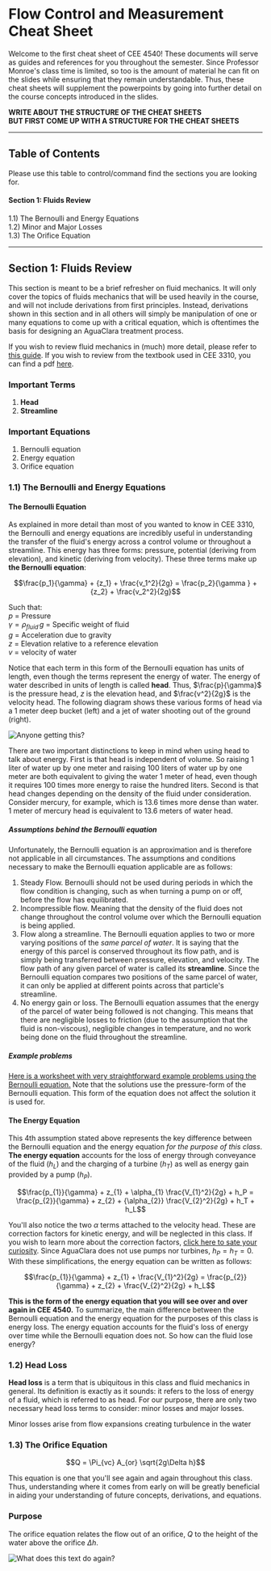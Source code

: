 # Flow Control and Measurement Cheat Sheet
Welcome to the first cheat sheet of CEE 4540! These documents will serve as guides and references for you throughout the semester. Since Professor Monroe's class time is limited, so too is the amount of material he can fit on the slides while ensuring that they remain understandable. Thus, these cheat sheets will supplement the powerpoints by going into further detail on the course concepts introduced in the slides.

**WRITE ABOUT THE STRUCTURE OF THE CHEAT SHEETS**   
**BUT FIRST COME UP WITH A STRUCTURE FOR THE CHEAT SHEETS**

---

## Table of Contents
Please use this table to control/command find the sections you are looking for.

#### Section 1: Fluids Review
1.1) The Bernoulli and Energy Equations   
1.2) Minor and Major Losses  
1.3) The Orifice Equation

---

## Section 1: Fluids Review
This section is meant to be a brief refresher on fluid mechanics. It will only cover the topics of fluids mechanics that will be used heavily in the course, and will not include derivations from first principles. Instead, derivations shown in this section and in all others will simply be manipulation of one or many equations to come up with a critical equation, which is oftentimes the basis for designing an AguaClara treatment process.

If you wish to review fluid mechanics in (much) more detail, please refer to [this guide](https://confluence.cornell.edu/display/cee4540/Fluids+Review+Guide "CEE 4540 Fluids Review"). If you wish to review from the textbook used in  CEE 3310, you can find a pdf [here](https://hellcareers.files.wordpress.com/2016/01/fluid-mechanics-seventh-edition-by-frank-m-white.pdf "CEE 3310 textbook").

### Important Terms
1. **Head**
2. **Streamline**

### Important Equations
1. Bernoulli equation
2. Energy equation
3. Orifice equation

### 1.1) The Bernoulli and Energy Equations
#### The Bernoulli Equation
As explained in more detail than most of you wanted to know in CEE 3310, the Bernoulli and energy equations are incredibly useful in understanding the transfer of the fluid's energy across a control volume or throughout a streamline. This energy has three forms: pressure, potential (deriving from elevation), and kinetic (deriving from velocity). These three terms make up **the Bernoulli equation**:

$$\frac{p_1}{\gamma} + {z_1} + \frac{v_1^2}{2g} = \frac{p_2}{\gamma } + {z_2} + \frac{v_2^2}{2g}$$

Such that:  
$p$ = Pressure  
$\gamma = \rho_{fluid} \, g$ = Specific weight of fluid  
$g$ = Acceleration due to gravity  
$z$ = Elevation relative to a reference elevation  
$v$ = velocity of water

Notice that each term in this form of the Bernoulli equation has units of length, even though the terms represent the energy of water. The energy of water described in units of length is called **head**. Thus, $\frac{p}{\gamma}$ is the pressure head, $z$ is the elevation head, and $\frac{v^2}{2g}$ is the velocity head. The following diagram shows these various forms of head via a 1 meter deep bucket (left) and a jet of water shooting out of the ground (right).

![Anyone getting this?](https://github.com/AguaClara/CEE4540_DC/blob/Flow_Control_and_Measurement/AguaClara%20Water%20Treatment%20Plant%20Design/Cheat%20Sheets/Images/Different%20forms%20of%20head.jpg)

There are two important distinctions to keep in mind when using head to talk about energy. First is that head is independent of volume. So raising 1 liter of water up by one meter and raising 100 liters of water up by one meter are both equivalent to giving the water 1 meter of head, even though it requires 100 times more energy to raise the hundred liters. Second is that head changes depending on the density of the fluid under consideration. Consider mercury, for example, which is 13.6 times more dense than water. 1 meter of mercury head is equivalent to 13.6 meters of water head.

##### Assumptions behind the Bernoulli equation
Unfortunately, the Bernoulli equation is an approximation and is therefore not applicable in all circumstances. The assumptions and conditions necessary to make the Bernoulli equation applicable are as follows:

1. Steady Flow. Bernoulli should not be used during periods in which the flow condition is changing, such as when turning a pump on or off, before the flow has equilibrated.
2. Incompressible flow. Meaning that the density of the fluid does not change throughout the control volume over which the Bernoulli equation is being applied.
3. Flow along a streamline. The Bernoulli equation applies to two or more varying positions of the *same parcel of water*. It is saying that the energy of this parcel is conserved throughout its flow path, and is simply being transferred between pressure, elevation, and velocity. The flow path of any given parcel of water is called its **streamline**. Since the Bernoulli equation compares two positions of the same parcel of water, it can only be applied at different points across that particle's streamline.
4. No energy gain or loss. The Bernoulli equation assumes that the energy of the parcel of water being followed is not changing. This means that there are negligible losses to friction (due to the assumption that the fluid is non-viscous), negligible changes in temperature, and no work being done on the fluid throughout the streamline.  

##### Example problems
[Here is a worksheet with very straightforward example problems using the Bernoulli equation.](https://www.teachengineering.org/content/cub_/lessons/cub_bernoulli/cub_bernoulli_lesson01_bepworksheetas_draft4_tedl_dwc.pdf "Bernoulli worksheet") Note that the solutions use the pressure-form of the Bernoulli equation. This form of the equation does not affect the solution it is used for.

#### The Energy Equation
This 4th assumption stated above represents the key difference between the Bernoulli equation and the energy equation *for the purpose of this class*. **The energy equation** accounts for the loss of energy through conveyance of the fluid ($h_L$) and the charging of a turbine ($h_T$) as well as energy gain provided by a pump ($h_P$).

$$\frac{p_{1}}{\gamma} + z_{1} + \alpha_{1} \frac{V_{1}^2}{2g} + h_P = \frac{p_{2}}{\gamma} + z_{2} + {\alpha_{2}} \frac{V_{2}^2}{2g} + h_T + h_L$$

You'll also notice the two $\alpha$ terms attached to the velocity head. These are correction factors for kinetic energy, and will be neglected in this class. If you wish to learn more about the correction factors, [click here to sate your curiosity](http://nptel.ac.in/courses/105106114/pdfs/Unit6/6_1.pdf "Correction factor pdf"). Since AguaClara does not use pumps nor turbines, $h_P = h_T = 0$. With these simplifications, the energy equation can be written as follows:

$$\frac{p_{1}}{\gamma} + z_{1} + \frac{V_{1}^2}{2g} = \frac{p_{2}}{\gamma} + z_{2} + \frac{V_{2}^2}{2g} + h_L$$

**This is the form of the energy equation that you will see over and over again in CEE 4540.** To summarize, the main difference between the Bernoulli equation and the energy equation for the purposes of this class is energy loss. The energy equation accounts for the fluid's loss of energy over time while the Bernoulli equation does not. So how can the fluid lose energy?

### 1.2) Head Loss
**Head loss** is a term that is ubiquitous in this class and fluid mechanics in general. Its definition is exactly as it sounds: it refers to the loss of energy of a fluid, which is referred to as head. For our purpose, there are only two necessary head loss terms to consider: minor losses and major losses.

Minor losses arise from flow expansions creating turbulence in the water



### 1.3) The Orifice Equation

$$Q = \Pi_{vc} A_{or} \sqrt{2g\Delta h}$$

This equation is one that you'll see again and again throughout this class. Thus, understanding where it comes from early on will be greatly beneficial in aiding your understanding of future concepts, derivations, and equations.

### Purpose
The orifice equation relates the flow out of an orifice, $Q$ to the height of the water above the orifice $\Delta h$.

![What does this text do again?](https://github.com/AguaClara/CEE4540_DC/blob/Flow_Control_and_Measurement/AguaClara%20Water%20Treatment%20Plant%20Design/Cheat%20Sheets/Images/Hole%20in%20a%20bucket.jpg)
